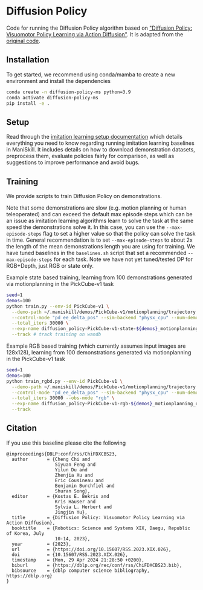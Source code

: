 # Diffusion Policy

Code for running the Diffusion Policy algorithm based on ["Diffusion Policy: Visuomotor Policy Learning via Action Diffusion"](https://arxiv.org/abs/2303.04137v4). It is adapted from the [original code](https://github.com/real-stanford/diffusion_policy).

## Installation

To get started, we recommend using conda/mamba to create a new environment and install the dependencies

```bash
conda create -n diffusion-policy-ms python=3.9
conda activate diffusion-policy-ms
pip install -e .
```

## Setup

Read through the [imitation learning setup documentation](https://maniskill.readthedocs.io/en/latest/user_guide/learning_from_demos/setup.html) which details everything you need to know regarding running imitation learning baselines in ManiSkill. It includes details on how to download demonstration datasets, preprocess them, evaluate policies fairly for comparison, as well as suggestions to improve performance and avoid bugs.

## Training

We provide scripts to train Diffusion Policy on demonstrations.

Note that some demonstrations are slow (e.g. motion planning or human teleoperated) and can exceed the default max episode steps which can be an issue as imitation learning algorithms learn to solve the task at the same speed the demonstrations solve it. In this case, you can use the `--max-episode-steps` flag to set a higher value so that the policy can solve the task in time. General recommendation is to set `--max-episode-steps` to about 2x the length of the mean demonstrations length you are using for training. We have tuned baselines in the `baselines.sh` script that set a recommended `--max-episode-steps` for each task. Note we have not yet tuned/tested DP for RGB+Depth, just RGB or state only.

Example state based training, learning from 100 demonstrations generated via motionplanning in the PickCube-v1 task

```bash
seed=1
demos=100
python train.py --env-id PickCube-v1 \
  --demo-path ~/.maniskill/demos/PickCube-v1/motionplanning/trajectory.state.pd_ee_delta_pos.physx_cpu.h5 \
  --control-mode "pd_ee_delta_pos" --sim-backend "physx_cpu" --num-demos ${demos} --max_episode_steps 100 \
  --total_iters 30000 \
  --exp-name diffusion_policy-PickCube-v1-state-${demos}_motionplanning_demos-${seed} \
  --track # track training on wandb
```

Example RGB based training (which currently assumes input images are 128x128), learning from 100 demonstrations generated via motionplanning in the PickCube-v1 task

```bash
seed=1
demos=100
python train_rgbd.py --env-id PickCube-v1 \
  --demo-path ~/.maniskill/demos/PickCube-v1/motionplanning/trajectory.rgb.pd_ee_delta_pos.physx_cpu.h5 \
  --control-mode "pd_ee_delta_pos" --sim-backend "physx_cpu" --num-demos ${demos} --max_episode_steps 100 \
  --total_iters 30000 --obs-mode "rgb" \
  --exp-name diffusion_policy-PickCube-v1-rgb-${demos}_motionplanning_demos-${seed} \
  --track
```

## Citation

If you use this baseline please cite the following
```
@inproceedings{DBLP:conf/rss/ChiFDXCBS23,
  author       = {Cheng Chi and
                  Siyuan Feng and
                  Yilun Du and
                  Zhenjia Xu and
                  Eric Cousineau and
                  Benjamin Burchfiel and
                  Shuran Song},
  editor       = {Kostas E. Bekris and
                  Kris Hauser and
                  Sylvia L. Herbert and
                  Jingjin Yu},
  title        = {Diffusion Policy: Visuomotor Policy Learning via Action Diffusion},
  booktitle    = {Robotics: Science and Systems XIX, Daegu, Republic of Korea, July
                  10-14, 2023},
  year         = {2023},
  url          = {https://doi.org/10.15607/RSS.2023.XIX.026},
  doi          = {10.15607/RSS.2023.XIX.026},
  timestamp    = {Mon, 29 Apr 2024 21:28:50 +0200},
  biburl       = {https://dblp.org/rec/conf/rss/ChiFDXCBS23.bib},
  bibsource    = {dblp computer science bibliography, https://dblp.org}
}
```
